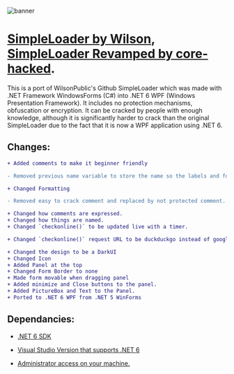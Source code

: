![banner](https://github.com/core-hacked/SimpleLoader-Revamped/blob/master/.net%20loader%20image%20git.png)

# [SimpleLoader by Wilson](https://github.com/WilsonPublic/SimpleLoader), [SimpleLoader Revamped by core-hacked](https://github.com/core-hacked/SimpleLoader-Revamped).

This is a port of WilsonPublic's Github SimpleLoader which was made with .NET Framework WindowsForms (C#) into .NET 6 WPF (Windows Presentation Framework). It includes no protection mechanisms, obfuscation or encryption. It can be cracked by people with enough knowledge, although it is significantly harder to crack than the original SimpleLoader due to the fact that it is now a WPF application using .NET 6.

## Changes:

```diff
+ Added comments to make it beginner friendly

- Removed previous name variable to store the name so the labels and form name can be updated easily

+ Changed Formatting

- Removed easy to crack comment and replaced by not protected comment.

+ Changed how comments are expressed.
+ Changed how things are named.
+ Changed `checkonline()` to be updated live with a timer.

+ Changed `checkonline()` request URL to be duckduckgo instead of google, because google blocks requests after a while, which resulted in the status being offline.

+ Changed the design to be a DarkUI
+ Changed Icon
+ Added Panel at the top
+ Changed Form Border to none
+ Made form movable when dragging panel
+ Added minimize and Close buttons to the panel.
+ Added PictureBox and Text to the Panel.
+ Ported to .NET 6 WPF from .NET 5 WinForms
```

## Dependancies:

- [.NET 6 SDK](https://dotnet.microsoft.com/en-us/download/dotnet/6.0)

- [Visual Studio Version that supports .NET 6](https://visualstudio.microsoft.com/)

- [Administrator access on your machine.](https://support.microsoft.com/en-us/windows/how-do-i-log-on-as-an-administrator-63267a09-9926-991a-1c77-d203160c8563#:~:text=An%20administrator%20is%20someone%20who,changes%20to%20other%20user%20accounts.)
